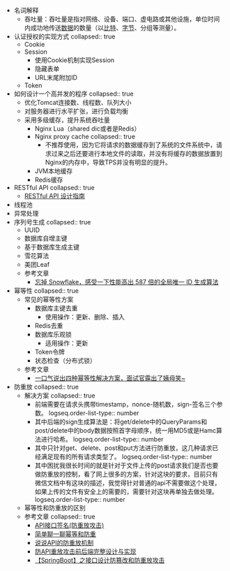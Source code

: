 - 名词解释
	- 吞吐量：吞吐量是指对网络、设备、端口、虚电路或其他设施，单位时间内成功地传送[数据](https://baike.baidu.com/item/%E6%95%B0%E6%8D%AE/5947370?fromModule=lemma_inlink)的数量（以[比特](https://baike.baidu.com/item/%E6%AF%94%E7%89%B9/3431582?fromModule=lemma_inlink)、[字节](https://baike.baidu.com/item/%E5%AD%97%E8%8A%82/1096318?fromModule=lemma_inlink)、分组等测量）。
- 认证授权的实现方式
  collapsed:: true
	- Cookie
	- Session
		- 使用Cookie机制实现Session
		- 隐藏表单
		- URL末尾附加ID
	- Token
- 如何设计一个高并发的程序
  collapsed:: true
	- 优化Tomcat连接数、线程数、队列大小
	- 对服务器进行水平扩张，进行负载均衡
	- 采用多级缓存，提升系统吞吐量
		- Nginx Lua（shared dic或者是Redis）
		- Nginx proxy cache
		  collapsed:: true
			- 不推荐使用，因为它将请求的数据缓存到了系统的文件系统中，请求过来之后还要进行本地文件的读取，并没有将缓存的数据放置到Nginx的内存中，导致TPS并没有明显的提升。
		- JVM本地缓存
		- Redis缓存
- RESTful API
  collapsed:: true
	- [RESTful API 设计指南](https://www.ruanyifeng.com/blog/2014/05/restful_api.html)
- 线程池
- 异常处理
- 序列号生成
  collapsed:: true
	- UUID
	- 数据库自增主键
	- 基于数据库生成主键
	- 雪花算法
	- 美团Leaf
	- 参考文章
		- [忘掉 Snowflake，感受一下性能高出 587 倍的全局唯一 ID 生成算法](https://segmentfault.com/a/1190000023087471)
- 幂等性
  collapsed:: true
	- 常见的幂等性方案
		- 数据库主键去重
			- 使用操作：更新、删除、插入
		- Redis去重
		- 数据库乐观锁
			- 适用操作：更新
		- Token令牌
		- 状态检查（分布式锁）
	- 参考文章
		- [一口气说出四种幂等性解决方案，面试官露出了姨母笑~](https://juejin.cn/post/6906290538761158670#heading-17)
- 防重放
  collapsed:: true
	- 解决方案
	  collapsed:: true
		- 前端需要在请求头携带timestamp，nonce-随机数，sign-签名三个参数。
		  logseq.order-list-type:: number
		- 其中后端的sign生成算法是：将get/delete中的QueryParams和post/delete中的body数据按照首字母顺序，统一用MD5或是Hamc算法进行哈希。
		  logseq.order-list-type:: number
		- 其中只针对get、delete、post和put方法进行防重放，这几种请求已经满足现有的所有请求类型了。
		  logseq.order-list-type:: number
		- 其中困扰我很长时间的就是针对于文件上传的post请求我们是否也要做防重放的控制，看了网上很多的方案，针对这块的要求，目前只有微信文档中有这块的描述，我觉得针对普通的api不需要做这个处理，如果上传的文件有安全上的需要的，需要针对这块再单独去做处理。
		  logseq.order-list-type:: number
	- 幂等性和防重放的区别
	- 参考文章
	  collapsed:: true
		- [API接口签名(防重放攻击)](https://juejin.cn/post/6983864029550739463#heading-6)
		- [简单聊一聊幂等和防重](https://juejin.cn/post/7302805039450292233)
		- [说说API的防重放机制](https://www.cnblogs.com/yjf512/p/6590890.html)
		- [防API重放攻击前后端完整设计与实现](https://guicai.work/after-post/java/%E9%98%B2API%E9%87%8D%E6%94%BE%E6%94%BB%E5%87%BB%E5%89%8D%E5%90%8E%E7%AB%AF%E5%AE%8C%E6%95%B4%E8%AE%BE%E8%AE%A1%E4%B8%8E%E5%AE%9E%E7%8E%B0/)
		- [【SpringBoot】之接口设计防篡改和防重放攻击](https://blog.csdn.net/aiwangtingyun/article/details/126640870)
